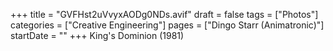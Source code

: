 +++
title = "GVFHst2uVvyxAODg0NDs.avif"
draft = false
tags = ["Photos"]
categories = ["Creative Engineering"]
pages = ["Dingo Starr (Animatronic)"]
startDate = ""
+++
King's Dominion (1981)
